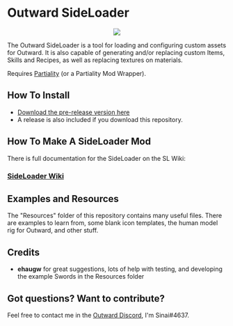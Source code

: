 # Outward SideLoader

<p align="center">
<img align="center" src="https://i.imgur.com/9rxjYNT.png">
</p>

The Outward SideLoader is a tool for loading and configuring custom assets for Outward. It is also capable of generating and/or replacing custom Items, Skills and Recipes, as well as replacing textures on materials.

Requires [Partiality](https://github.com/PartialityModding/PartialityLauncher/releases) (or a Partiality Mod Wrapper).

## How To Install ##
* [Download the pre-release version here](https://github.com/sinaioutlander/Outward-SideLoader/releases)
* A release is also included if you download this repository.

## How To Make A SideLoader Mod ##

There is full documentation for the SideLoader on the SL Wiki:

### [SideLoader Wiki](https://github.com/sinaioutlander/Outward-SideLoader/wiki)

## Examples and Resources

The "Resources" folder of this repository contains many useful files. There are examples to learn from, some blank icon templates, the human model rig for Outward, and other stuff. 

## Credits
* <b>ehaugw</b> for great suggestions, lots of help with testing, and developing the example Swords in the Resources folder

## Got questions? Want to contribute?

Feel free to contact me in the [Outward Discord](discord.gg/outward), I'm Sinai#4637.

